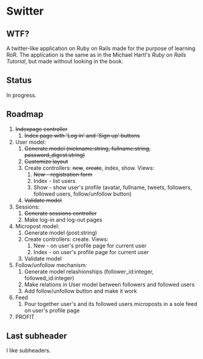 # Switter

## WTF?

A twitter-like application on Ruby on Rails made for the purpose of learning RoR. The application is the same as in the Michael Hartl's *Ruby on Rails Tutorial*, but made without looking in the book.

## Status

In progress.

## Roadmap

1. ~~Indexpage controller~~
	1. ~~Index page with 'Log in' and 'Sign up' buttons~~
1. User model:
	1. ~~Generate model (nickname:string, fullname:string, password_digest:string)~~
	2. ~~Customize layout~~
	3. Create controllers: ~~new~~, ~~create~~, index, show. Views:
		1. ~~New - registration form~~
		2. Index - list users
		3. Show - show user's profile (avatar, fullname, tweets, followers, followed users, follow/unfollow button)
	4. ~~Validate model~~
2. Sessions:
	1. ~~Generate sessions controller~~
	2. Make log-in and log-out pages
3. Micropost model:
	1. Generate model (post:string)
	2. Create controllers: create. Views:
		1. New - on user's profile page for current user
		2. Index - on user's profile page for current user
	3. Validate model
4. Follow/unfollow mechanism:
	1. Generate model relashionships (follower_id:integer, followed_id:integer)
	2. Make relations in User model between followers and followed users
	3. Add follow/unfollow button and make it work
5. Feed
	1. Pour together user's and its followed users microposts in a sole feed on user's profile page
6. PROFIT

## Last subheader

I like subheaders.
